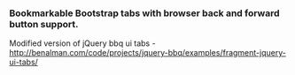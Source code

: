 ### Bookmarkable Bootstrap tabs with browser back and forward button support.

Modified version of jQuery bbq ui tabs - http://benalman.com/code/projects/jquery-bbq/examples/fragment-jquery-ui-tabs/
